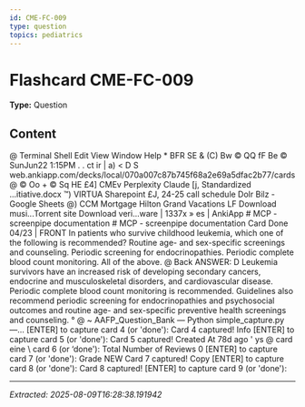 ```yaml
---
id: CME-FC-009
type: question
topics: pediatrics
---
```


# Flashcard CME-FC-009

**Type:** Question

## Content

@ Terminal Shell Edit View Window Help * BFR SE & (C) Bw © QQ fF Be © SunJun22 1:15PM
. . ct ir
| a) < D S web.ankiapp.com/decks/local/070a007c87b745f68a2e69a5dfac2b77/cards @ © Oo + ©
Sq HE £4] CMEv Perplexity Claude [j, Standardized ...itiative.docx ™) VIRTUA Sharepoint £J, 24-25 call schedule Dolr Bilz - Google Sheets @) CCM Mortgage Hilton Grand Vacations LF Download musi...Torrent site Download veri...ware | 1337x »
es | AnkiApp # MCP - screenpipe documentation # MCP - screenpipe documentation
Card Done
04/23
| FRONT
In patients who survive childhood leukemia, which one of the following is recommended?
Routine age- and sex-specific screenings and counseling.
Periodic screening for endocrinopathies.
Periodic complete blood count monitoring.
All of the above.
@ Back
ANSWER: D
Leukemia survivors have an increased risk of developing secondary cancers, endocrine and
musculoskeletal disorders, and cardiovascular disease. Periodic complete blood count monitoring is
recommended. Guidelines also recommend periodic screening for endocrinopathies and psychosocial
outcomes and routine age- and sex-specific preventive health screenings and counseling.
° @ ~ AAFP_Question_Bank — Python simple_capture.py —...
[ENTER] to capture card 4 (or 'done'):
Card 4 captured!
Info
[ENTER] to capture card 5 (or 'done'):
Card 5 captured! Created At 78d ago
' ys
@ card eine \ card 6 (or ‘done'): Total Number of Reviews 0
[ENTER] to capture card 7 (or 'done'): Grade NEW
Card 7 captured!
Copy
[ENTER] to capture card 8 (or 'done'):
Card 8 captured!
[ENTER] to capture card 9 (or 'done'):

---
*Extracted: 2025-08-09T16:28:38.191942*
